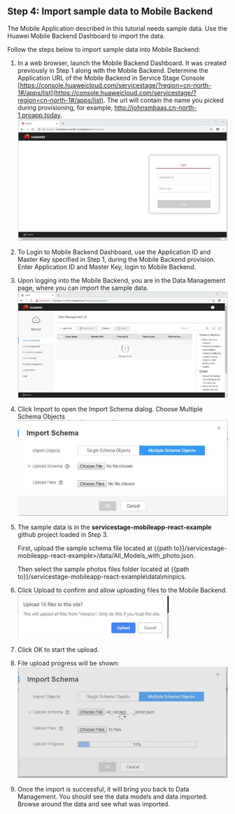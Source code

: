 ## Step 4:  Import sample data to Mobile Backend 

The Mobile Application described in this tutorial needs sample data.  Use the Huawei Mobile Backend Dashboard to import the data.  

Follow the steps below to import sample data into Mobile Backend:  

1.	In a web browser, launch the Mobile Backend Dashboard.  It was created previously in Step 1 along with the Mobile Backend.  Determine the Application URL of the Mobile Backend in Service Stage Console [https://console.huaweicloud.com/servicestage/?region=cn-north-1#/apps/list](https://console.huaweicloud.com/servicestage/?region=cn-north-1#/apps/list). The url will contain the name you picked during provisioning, for example, http://johnsmbaas.cn-north-1.proapp.today.  
![s4a](./imgs/s4a.jpg)  

2.	To Login to Mobile Backend Dashboard, use the Application ID and Master Key specified in Step 1, during the Mobile Backend provision.  Enter Application ID and Master Key, login to Mobile Backend.  

3.	Upon logging into the Mobile Backend, you are in the Data Management page, where you can import the sample data.  
![s4b](./imgs/s4b.jpg)  

4.	Click Import to open the Import Schema dialog. Choose Multiple Schema Objects  
![s4c](./imgs/s4c.jpg)  

5.	The sample data is in the **servicestage-mobileapp-react-example** github project loaded in Step 3.     

    First, upload the sample schema file located at {{path to}}/servicestage-mobileapp-react-example>/data/All_Models_with_photo.json.  

    Then select the sample photos files folder located at {{path to}}/servicestage-mobileapp-react-example\data\minpics.  

6.	Click Upload to confirm and allow uploading files to the Mobile Backend.  
![s4d](./imgs/s4d.png)  

7.	Click OK to start the upload.  

8.	File upload progress will be shown:  
![s4e](./imgs/s4e.jpg)  

9.	Once the import is successful, it will bring you back to Data Management.  You should see the data models and data imported.  Browse around the data and see what was imported.           




